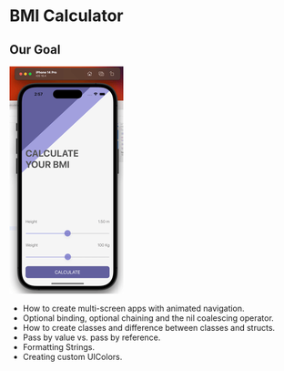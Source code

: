 
#  BMI Calculator

## Our Goal

![gif](https://raw.githubusercontent.com/kawgh1/BMI-Calculator-iOS13/master/calculator.gif)


* How to create multi-screen apps with animated navigation.
* Optional binding, optional chaining and the nil coalescing operator.
* How to create classes and difference between classes and structs. 
* Pass by value vs. pass by reference. 
* Formatting Strings. 
* Creating custom UIColors.


